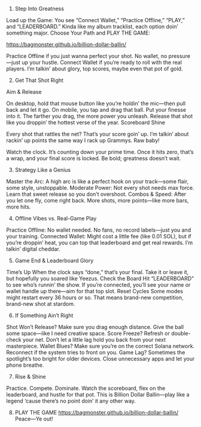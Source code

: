 1. Step Into Greatness

Load up the Game: You see “Connect Wallet,” “Practice Offline,” “PLAY,” and “LEADERBOARD.” Kinda like my album tracklist, each option doin’ something major.
Choose Your Path and PLAY THE GAME:

https://bagmonster.github.io/billion-dollar-ballin/

Practice Offline if you just wanna perfect your shot. No wallet, no pressure—just up your hustle.
Connect Wallet if you’re ready to roll with the real players. I’m talkin’ about glory, top scores, maybe even that pot of gold.

2. Get That Shot Right

Aim & Release

On desktop, hold that mouse button like you’re holdin’ the mic—then pull back and let it go. On mobile, you tap and drag that ball. Put your finesse into it.
The farther you drag, the more power you unleash. Release that shot like you droppin’ the hottest verse of the year.
Scoreboard Shine

Every shot that rattles the net? That’s your score goin’ up. I’m talkin’ about rackin’ up points the same way I rack up Grammys.
Raw baby!

Watch the clock. It’s counting down your prime time. Once it hits zero, that’s a wrap, and your final score is locked. Be bold; greatness doesn’t wait.

3. Strategy Like a Genius

Master the Arc: A high arc is like a perfect hook on your track—some flair, some style, unstoppable.
Moderate Power: Not every shot needs max force. Learn that sweet release so you don’t overshoot.
Combos & Speed: After you let one fly, come right back. More shots, more points—like more bars, more hits.

4. Offline Vibes vs. Real-Game Play

Practice Offline: No wallet needed. No fans, no record labels—just you and your training.
Connected Wallet: Might cost a little fee (like 0.01 SOL), but if you’re droppin’ heat, you can top that leaderboard and get real rewards. I’m talkin’ digital cheddar.

5. Game End & Leaderboard Glory

Time’s Up
When the clock says “done,” that’s your final. Take it or leave it, but hopefully you soared like Yeezus.
Check the Board
Hit “LEADERBOARD” to see who’s runnin’ the show. If you’re connected, you’ll see your name or wallet handle up there—aim for that top slot.
Reset Cycles
Some modes might restart every 36 hours or so. That means brand-new competition, brand-new shot at stardom.

6. If Something Ain’t Right

Shot Won’t Release?
Make sure you drag enough distance. Give the ball some space—like I need creative space.
Score Freeze?
Refresh or double-check your net. Don’t let a little lag hold you back from your next masterpiece.
Wallet Blues?
Make sure you’re on the correct Solana network. Reconnect if the system tries to front on you.
Game Lag?
Sometimes the spotlight’s too bright for older devices. Close unnecessary apps and let your phone breathe.

7. Rise & Shine

Practice.
Compete.
Dominate.
Watch the scoreboard, flex on the leaderboard, and hustle for that pot. This is Billion Dollar Ballin—play like a legend ‘cause there’s no point doin’ it any other way.

8. PLAY THE GAME
    https://bagmonster.github.io/billion-dollar-ballin/
    Peace—Ye out!
